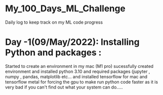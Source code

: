 # My_100_Days_ML_Challenge
Daily log to keep track on my ML code progress
# Day -1(09/May/2022): Installing Python and packages :
Started to create an environment in my mac (M1 pro) sucessfully created environment and installed python 3.10 and required packages (jupyter , numpy , pandas, matplotlib etc... and installed tensorflow for mac and tensorflow metal for forcing the gpu to make run python code faster as it is very bad if you can't find out what your system can do.....
